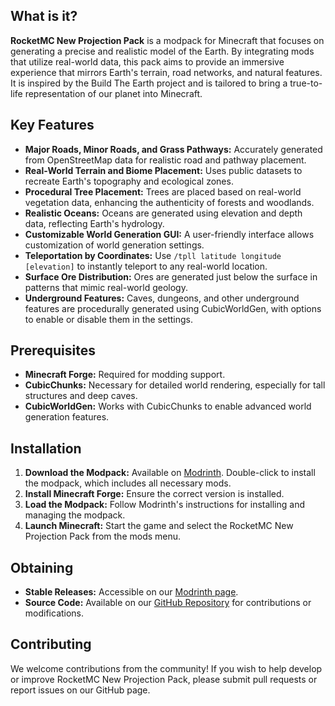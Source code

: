 
## What is it?

**RocketMC New Projection Pack** is a modpack for Minecraft that focuses on generating a precise and realistic model of the Earth. By integrating mods that utilize real-world data, this pack aims to provide an immersive experience that mirrors Earth's terrain, road networks, and natural features. It is inspired by the Build The Earth project and is tailored to bring a true-to-life representation of our planet into Minecraft.

## Key Features

- **Major Roads, Minor Roads, and Grass Pathways:** Accurately generated from OpenStreetMap data for realistic road and pathway placement.
- **Real-World Terrain and Biome Placement:** Uses public datasets to recreate Earth's topography and ecological zones.
- **Procedural Tree Placement:** Trees are placed based on real-world vegetation data, enhancing the authenticity of forests and woodlands.
- **Realistic Oceans:** Oceans are generated using elevation and depth data, reflecting Earth's hydrology.
- **Customizable World Generation GUI:** A user-friendly interface allows customization of world generation settings.
- **Teleportation by Coordinates:** Use `/tpll latitude longitude [elevation]` to instantly teleport to any real-world location.
- **Surface Ore Distribution:** Ores are generated just below the surface in patterns that mimic real-world geology.
- **Underground Features:** Caves, dungeons, and other underground features are procedurally generated using CubicWorldGen, with options to enable or disable them in the settings.

## Prerequisites

- **Minecraft Forge:** Required for modding support.
- **CubicChunks:** Necessary for detailed world rendering, especially for tall structures and deep caves.
- **CubicWorldGen:** Works with CubicChunks to enable advanced world generation features.

## Installation

1. **Download the Modpack:** Available on [Modrinth](#). Double-click to install the modpack, which includes all necessary mods.
2. **Install Minecraft Forge:** Ensure the correct version is installed.
3. **Load the Modpack:** Follow Modrinth's instructions for installing and managing the modpack.
4. **Launch Minecraft:** Start the game and select the RocketMC New Projection Pack from the mods menu.

## Obtaining

- **Stable Releases:** Accessible on our [Modrinth page](#).
- **Source Code:** Available on our [GitHub Repository](#) for contributions or modifications.

## Contributing

We welcome contributions from the community! If you wish to help develop or improve RocketMC New Projection Pack, please submit pull requests or report issues on our GitHub page.
